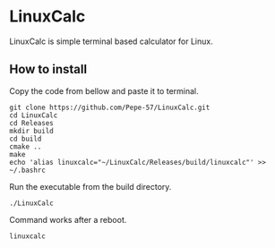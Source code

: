 # LinuxCalc
LinuxCalc is simple terminal based calculator for Linux.
## How to install
Copy the code from bellow and paste it to terminal.
```
git clone https://github.com/Pepe-57/LinuxCalc.git
cd LinuxCalc
cd Releases
mkdir build
cd build
cmake ..
make
echo 'alias linuxcalc="~/LinuxCalc/Releases/build/linuxcalc"' >> ~/.bashrc
```
Run the executable from the build directory.
```
./LinuxCalc
```
Command works after a reboot.
```
linuxcalc
```
